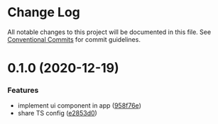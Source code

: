 # Change Log

All notable changes to this project will be documented in this file.
See [Conventional Commits](https://conventionalcommits.org) for commit guidelines.

# 0.1.0 (2020-12-19)


### Features

* implement ui component in app ([958f76e](https://github.com/JakeElder/project-eden/commit/958f76e18f5ae3ca9bbaf32ec9648d0276f8c47c))
* share TS config ([e2853d0](https://github.com/JakeElder/project-eden/commit/e2853d0fa1f7067777cf1aea4a889bcc31ffcc55))

